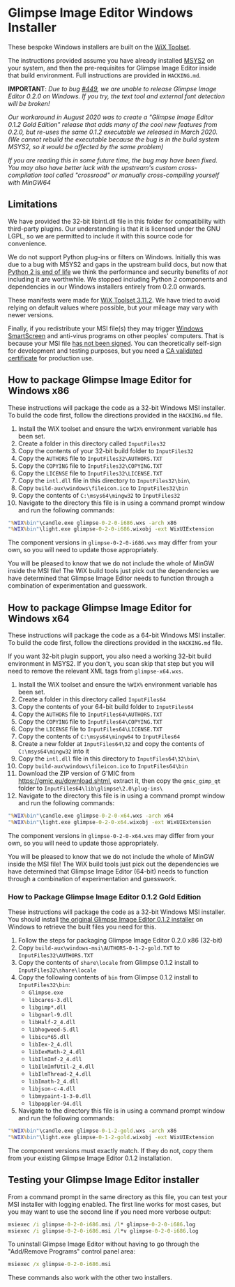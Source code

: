 # Glimpse Image Editor Windows Installer
These bespoke Windows installers are built on the [WiX Toolset](https://wixtoolset.org/).

The instructions provided assume you have already installed [MSYS2](https://www.msys2.org/) on your system, and then the pre-requisites for Glimpse Image Editor inside that build environment. Full instructions are provided in `HACKING.md`.

**IMPORTANT**: *Due to bug [#449](https://github.com/glimpse-editor/Glimpse/issues/449), we are unable to release Glimpse Image Editor 0.2.0 on Windows. If you try, the text tool and external font detection will be broken!*

*Our workaround in August 2020 was to create a "Glimpse Image Editor 0.1.2 Gold Edition" release that adds many of the cool new features from 0.2.0, but re-uses the same 0.1.2 executable we released in March 2020. (We cannot rebuild the executable because the bug is in the build system MSYS2, so it would be affected by the same problem)*

*If you are reading this in some future time, the bug may have been fixed. You may also have better luck with the upstream's custom cross-compilation tool called "crossroad" or manually cross-compiling yourself with MinGW64*

## Limitations
We have provided the 32-bit libintl.dll file in this folder for compatibility with third-party plugins. Our understanding is that it is licensed under the GNU LGPL, so we are permitted to include it with this source code for convenience.

We do not support Python plug-ins or filters on Windows. Initially this was due to a bug with MSYS2 and gaps in the upstream build docs, but now that [Python 2 is end of life](https://www.python.org/doc/sunset-python-2/) we think the performance and security benefits of *not* including it are worthwhile. We stopped including Python 2 components and dependencies in our Windows installers entirely from 0.2.0 onwards.

These manifests were made for [WiX Toolset 3.11.2](https://github.com/wixtoolset/wix3/releases/tag/wix3112rtm). We have tried to avoid relying on default values where possible, but your mileage may vary with newer versions.

Finally, if you redistribute your MSI file(s) they may trigger [Windows SmartScreen](https://support.microsoft.com/en-us/help/17443/windows-internet-explorer-smartscreen-faq) and anti-virus programs on other peoples' computers. That is because your MSI file [has not been signed](https://wixtoolset.org/documentation/manual/v3/overview/insignia.html). You can theoretically self-sign for development and testing purposes, but you need a [CA validated certificate](https://docs.microsoft.com/en-us/windows-hardware/drivers/dashboard/get-a-code-signing-certificate) for production use.

## How to package Glimpse Image Editor for Windows x86
These instructions will package the code as a 32-bit Windows MSI installer. To build the code first, follow the directions provided in the `HACKING.md` file.

1. Install the WiX toolset and ensure the `%WIX%` environment variable has been set.
2. Create a folder in this directory called `InputFiles32`
3. Copy the contents of your 32-bit build folder to `InputFiles32`
4. Copy the `AUTHORS` file to `InputFiles32\AUTHORS.TXT`
5. Copy the `COPYING` file to `InputFiles32\COPYING.TXT`
6. Copy the `LICENSE` file to `InputFiles32\LICENSE.TXT`
7. Copy the `intl.dll` file in this directory to `InputFiles32\bin\`
8. Copy `build-aux\windows\fileicon.ico` to `InputFiles32\bin`
9. Copy the contents of `C:\msys64\mingw32` to `InputFiles32`
10. Navigate to the directory this file is in using a command prompt window and run the following commands:

```bat
"%WIX%bin"\candle.exe glimpse-0-2-0-i686.wxs -arch x86
"%WIX%bin"\light.exe glimpse-0-2-0-i686.wixobj -ext WixUIExtension
```
The component versions in `glimpse-0-2-0-i686.wxs` may differ from your own, so you will need to update those appropriately. 

You will be pleased to know that we do not include the whole of MinGW inside the MSI file! The WiX build tools just pick out the dependencies we have determined that Glimpse Image Editor needs to function through a combination of experimentation and guesswork.

## How to package Glimpse Image Editor for Windows x64
These instructions will package the code as a 64-bit Windows MSI installer. To build the code first, follow the directions provided in the `HACKING.md` file.

If you want 32-bit plugin support, you also need a working 32-bit build environment in MSYS2. If you don't, you scan skip that step but you will need to remove the relevant XML tags from `glimpse-x64.wxs`.

1. Install the WiX toolset and ensure the `%WIX%` environment variable has been set.
2. Create a folder in this directory called `InputFiles64`
3. Copy the contents of your 64-bit build folder to `InputFiles64`
4. Copy the `AUTHORS` file to `InputFiles64\AUTHORS.TXT`
5. Copy the `COPYING` file to `InputFiles64\COPYING.TXT`
6. Copy the `LICENSE` file to `InputFiles64\LICENSE.TXT`
7. Copy the contents of `C:\msys64\mingw64` to `InputFiles64`
8. Create a new folder at `InputFiles64\32` and copy the contents of `C:\msys64\mingw32` into it
9. Copy the `intl.dll` file in this directory to `InputFiles64\32\bin\`
10. Copy `build-aux\windows\fileicon.ico` to `InputFiles64\bin`
11. Download the ZIP version of G'MIC from https://gmic.eu/download.shtml, extract it, then copy the `gmic_gimp_qt` folder to `InputFiles64\lib\glimpse\2.0\plug-ins\`
12. Navigate to the directory this file is in using a command prompt window and run the following commands:

```bat
"%WIX%bin"\candle.exe glimpse-0-2-0-x64.wxs -arch x64
"%WIX%bin"\light.exe glimpse-0-2-0-x64.wixobj -ext WixUIExtension
```
The component versions in `glimpse-0-2-0-x64.wxs` may differ from your own, so you will need to update those appropriately. 

You will be pleased to know that we do not include the whole of MinGW inside the MSI file! The WiX build tools just pick out the dependencies we have determined that Glimpse Image Editor (64-bit) needs to function through a combination of experimentation and guesswork.

### How to Package Glimpse Image Editor 0.1.2 Gold Edition
These instructions will package the code as a 32-bit Windows MSI installer. You should install [the original Glimpse Image Editor 0.1.2 installer](https://github.com/glimpse-editor/Glimpse/releases/download/v0.1.2/glimpse-0.1.2.msi) on Windows to retrieve the built files you need for this.

1. Follow the steps for packaging Glimpse Image Editor 0.2.0 x86 (32-bit)
2. Copy `build-aux\windows-msi\AUTHORS-0-1-2-gold.TXT` to `InputFiles32\AUTHORS.TXT`
3. Copy the contents of `share\locale` from Glimpse 0.1.2 install to `InputFiles32\share\locale`
4. Copy the following contents of `bin` from Glimpse 0.1.2 install to `InputFiles32\bin`:
    - `Glimpse.exe`
    - `libcares-3.dll`
    - `libgimp*.dll`
    - `libgnarl-9.dll`
    - `libHalf-2_4.dll`
    - `libhogweed-5.dll`
    - `libicu*65.dll`
    - `libIex-2_4.dll`
    - `libIexMath-2_4.dll`
    - `libIlmImf-2_4.dll`
    - `libIlmImfUtil-2_4.dll`
    - `libIlmThread-2_4.dll`
    - `libImath-2_4.dll`
    - `libjson-c-4.dll`
    - `libmypaint-1-3-0.dll`
    - `libpoppler-94.dll`
5. Navigate to the directory this file is in using a command prompt window and run the following commands:

```bat
"%WIX%bin"\candle.exe glimpse-0-1-2-gold.wxs -arch x86
"%WIX%bin"\light.exe glimpse-0-1-2-gold.wixobj -ext WixUIExtension
```

The component versions must exactly match. If they do not, copy them from your existing Glimpse Image Editor 0.1.2 installation.

## Testing your Glimpse Image Editor installer
From a command prompt in the same directory as this file, you can test your MSI installer with logging enabled. The first line works for most cases, but you may want to use the second line if you need more verbose output:

```bat
msiexec /i glimpse-0-2-0-i686.msi /l* glimpse-0-2-0-i686.log
msiexec /i glimpse-0-2-0-i686.msi /l*v glimpse-0-2-0-i686.log
```

To uninstall Glimpse Image Editor without having to go through the "Add/Remove Programs" control panel area:

```bat
msiexec /x glimpse-0-2-0-i686.msi
```

These commands also work with the other two installers.

